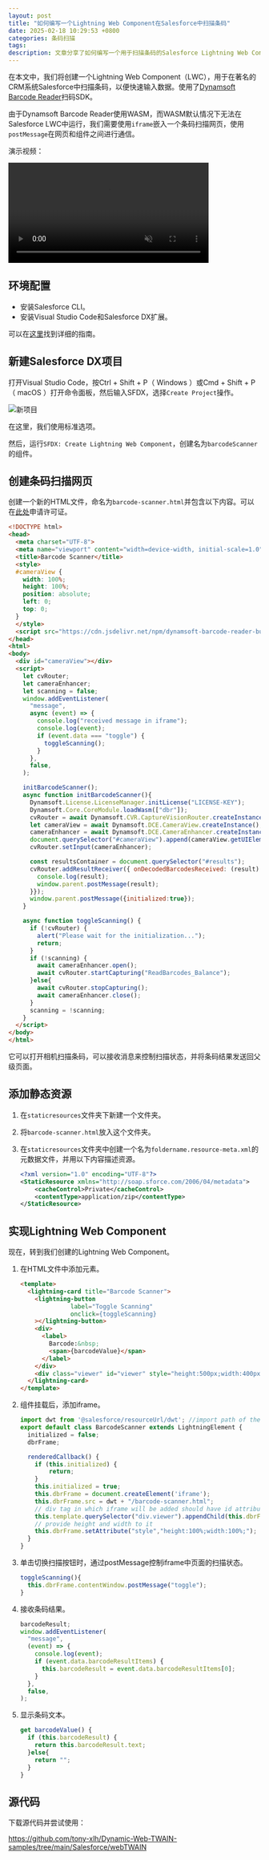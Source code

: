 ```yaml
---
layout: post
title: "如何编写一个Lightning Web Component在Salesforce中扫描条码"
date: 2025-02-18 10:29:53 +0800
categories: 条码扫描
tags: 
description: 文章分享了如何编写一个用于扫描条码的Salesforce Lightning Web Component。
---
```


在本文中，我们将创建一个Lightning Web Component（LWC），用于在著名的CRM系统Salesforce中扫描条码，以便快速输入数据。使用了[Dynamsoft Barcode Reader](https://www.dynamsoft.com/barcode-reader/overview/)扫码SDK。

由于Dynamsoft Barcode Reader使用WASM，而WASM默认情况下无法在Salesforce LWC中运行，我们需要使用`iframe`嵌入一个条码扫描网页，使用`postMessage`在网页和组件之间进行通信。

演示视频：

<video src="https://github.com/user-attachments/assets/d1a3e387-83fc-4dd2-93cd-7adfa53f5149" controls="controls" muted="muted" style="max-width: 100%;max-height:640px; min-height: 200px"></video>

## 环境配置

* 安装Salesforce CLI。
* 安装Visual Studio Code和Salesforce DX扩展。

可以在[这里](https://trailhead.salesforce.com/content/learn/projects/quick-start-lightning-web-components/set-up-salesforce-dx)找到详细的指南。

## 新建Salesforce DX项目

打开Visual Studio Code，按Ctrl + Shift + P（ Windows ）或Cmd + Shift + P（ macOS ）打开命令面板，然后输入SFDX，选择`Create Project`操作。

![新项目](https://devblogs.damingsoft.com/album/2024/06/salesforce/new_project.jpg)

在这里，我们使用标准选项。

然后，运行`SFDX: Create Lightning Web Component`，创建名为`barcodeScanner`的组件。


## 创建条码扫描网页

创建一个新的HTML文件，命名为`barcode-scanner.html`并包含以下内容。可以在[此处](https://www.dynamsoft.com/customer/license/trialLicense/?product=dcv&package=cross-platform)申请许可证。

```html
<!DOCTYPE html>
<head>
  <meta charset="UTF-8">
  <meta name="viewport" content="width=device-width, initial-scale=1.0">
  <title>Barcode Scanner</title>
  <style>
  #cameraView {
    width: 100%;
    height: 100%;
    position: absolute;
    left: 0;
    top: 0;
  }
  </style>
  <script src="https://cdn.jsdelivr.net/npm/dynamsoft-barcode-reader-bundle@10.4.2000/dist/dbr.bundle.js"></script>
</head>
<html>
<body>
  <div id="cameraView"></div>
  <script>
    let cvRouter;
    let cameraEnhancer;
    let scanning = false;
    window.addEventListener(
      "message",
      async (event) => {
        console.log("received message in iframe");
        console.log(event);
        if (event.data === "toggle") {
          toggleScanning();
        }
      },
      false,
    );

    initBarcodeScanner();
    async function initBarcodeScanner(){
      Dynamsoft.License.LicenseManager.initLicense("LICENSE-KEY");
      Dynamsoft.Core.CoreModule.loadWasm(["dbr"]);
      cvRouter = await Dynamsoft.CVR.CaptureVisionRouter.createInstance();
      let cameraView = await Dynamsoft.DCE.CameraView.createInstance();
      cameraEnhancer = await Dynamsoft.DCE.CameraEnhancer.createInstance(cameraView);
      document.querySelector("#cameraView").append(cameraView.getUIElement());
      cvRouter.setInput(cameraEnhancer);

      const resultsContainer = document.querySelector("#results");
      cvRouter.addResultReceiver({ onDecodedBarcodesReceived: (result) => {
        console.log(result);
        window.parent.postMessage(result);
      }});
      window.parent.postMessage({initialized:true});
    }

    async function toggleScanning() {
      if (!cvRouter) {
        alert("Please wait for the initialization...");
        return;
      }
      if (!scanning) {
        await cameraEnhancer.open();
        await cvRouter.startCapturing("ReadBarcodes_Balance");
      }else{
        await cvRouter.stopCapturing();
        await cameraEnhancer.close();
      }
      scanning = !scanning;
    }
  </script>
</body>
</html>
```

它可以打开相机扫描条码，可以接收消息来控制扫描状态，并将条码结果发送回父级页面。

## 添加静态资源

1. 在`staticresources`文件夹下新建一个文件夹。
2. 将`barcode-scanner.html`放入这个文件夹。
2. 在`staticresources`文件夹中创建一个名为`foldername.resource-meta.xml`的元数据文件，并用以下内容描述资源。

   ```xml
   <?xml version="1.0" encoding="UTF-8"?>
   <StaticResource xmlns="http://soap.sforce.com/2006/04/metadata">
       <cacheControl>Private</cacheControl>
       <contentType>application/zip</contentType>
   </StaticResource>
   ```

## 实现Lightning Web Component

现在，转到我们创建的Lightning Web Component。

1. 在HTML文件中添加元素。

   ```html
   <template>
     <lightning-card title="Barcode Scanner">
       <lightning-button
                 label="Toggle Scanning"
                 onclick={toggleScanning}
       ></lightning-button>
       <div>
         <label>
           Barcode:&nbsp;
           <span>{barcodeValue}</span>
         </label>
       </div>
       <div class="viewer" id="viewer" style="height:500px;width:400px;"></div>
     </lightning-card>
   </template>
   ```

2. 组件挂载后，添加iframe。

   ```js
   import dwt from '@salesforce/resourceUrl/dwt'; //import path of the resources folder
   export default class BarcodeScanner extends LightningElement {
     initialized = false;
     dbrFrame;

     renderedCallback() {
       if (this.initialized) {
           return;
       }
       this.initialized = true;
       this.dbrFrame = document.createElement('iframe');
       this.dbrFrame.src = dwt + "/barcode-scanner.html";
       // div tag in which iframe will be added should have id attribute with value myDIV
       this.template.querySelector("div.viewer").appendChild(this.dbrFrame);
       // provide height and width to it
       this.dbrFrame.setAttribute("style","height:100%;width:100%;");
     }
   }
   ```

3. 单击切换扫描按钮时，通过postMessage控制iframe中页面的扫描状态。

   ```js
   toggleScanning(){
     this.dbrFrame.contentWindow.postMessage("toggle");
   }
   ```

4. 接收条码结果。

   ```js
   barcodeResult;
   window.addEventListener(
     "message",
     (event) => {
       console.log(event);
       if (event.data.barcodeResultItems) {
         this.barcodeResult = event.data.barcodeResultItems[0];
       }
     },
     false,
   );
   ```

5. 显示条码文本。

   ```js
   get barcodeValue() {
     if (this.barcodeResult) {
       return this.barcodeResult.text;
     }else{
       return "";
     }
   }
   ```

## 源代码

下载源代码并尝试使用：

<https://github.com/tony-xlh/Dynamic-Web-TWAIN-samples/tree/main/Salesforce/webTWAIN>


